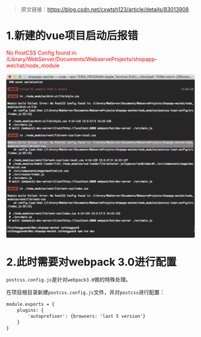 > 原文链接：<https://blog.csdn.net/cxwtsh123/article/details/83013908>

# 1.新建的vue项目启动后报错

<font color=red>No PostCSS Config found in: /Library/WebServer/Documents/WebserveProjects/shopapp-wechat/node_module</font>
<div align=center>

![Vue.js](./imgs/80.png "Vue.js示意图")
<div align=left>

# 2.此时需要对webpack 3.0进行配置

`postcss.config.js`是针对`webpack3.0`做的特殊处理。

在项目根目录新建`postcss.config.js`文件，并对`postcss`进行配置：

	module.exports = {
	    plugins: {
	        'autoprefixer': {browsers: 'last 5 version'}
	    }
	}
